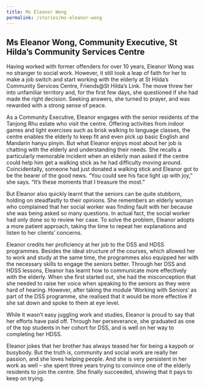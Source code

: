```yaml
---
title: Ms Eleanor Wong
permalink: /stories/ms-eleanor-wong
---
```


## Ms Eleanor Wong, Community Executive, St Hilda’s Community Services Centre

Having worked with former offenders for over 10 years, Eleanor Wong was no stranger to social work. However, it still took a leap of faith for her to make a job switch and start working with the elderly at St Hilda’s Community Services Centre, Friends@St Hilda’s Link. The move threw her into unfamiliar territory and, for the first few days, she questioned if she had made the right decision. Seeking answers, she turned to prayer, and was rewarded with a strong sense of peace.
 
As a Community Executive, Eleanor engages with the senior residents of the Tanjong Rhu estate who visit the centre. Offering activities from indoor games and light exercises such as brisk walking to language classes, the centre enables the elderly to keep fit and even pick up basic English and Mandarin hanyu pinyin. But what Eleanor enjoys most about her job is chatting with the elderly and understanding their needs. She recalls a particularly memorable incident when an elderly man asked if the centre could help him get a walking stick as he had difficulty moving around. Coincidentally, someone had just donated a walking stick and Eleanor got to be the bearer of the good news. “You could see his face light up with joy,” she says. “It’s these moments that I treasure the most.”

<insert picture> <insert picture>

But Eleanor also quickly learnt that the seniors can be quite stubborn, holding on steadfastly to their opinions. She remembers an elderly woman who complained that her social worker was finding fault with her because she was being asked so many questions. In actual fact, the social worker had only done so to review her case. To solve the problem, Eleanor adopts a more patient approach, taking the time to repeat her explanations and listen to her clients’ concerns.

Eleanor credits her proficiency at her job to the DSS and HDSS programmes. Besides the ideal structure of the courses, which allowed her to work and study at the same time, the programmes also equipped her with the necessary skills to engage the seniors better. Through her DSS and HDSS lessons, Eleanor has learnt how to communicate more effectively with the elderly. When she first started out, she had the misconception that she needed to raise her voice when speaking to the seniors as they were hard of hearing. However, after taking the module ‘Working with Seniors’ as part of the DSS programme, she realised that it would be more effective if she sat down and spoke to them at eye level.


<insert picture> <insert picture>

While it wasn’t easy juggling work and studies, Eleanor is proud to say that her efforts have paid off. Through her perseverance, she graduated as one of the top students in her cohort for DSS, and is well on her way to completing her HDSS.
 
Eleanor jokes that her brother has always teased her for being a kaypoh or busybody. But the truth is, community and social work are really her passion, and she loves helping people. And she is very persistent in her work as well – she spent three years trying to convince one of the elderly residents to join the centre. She finally succeeded, showing that it pays to keep on trying.
 
